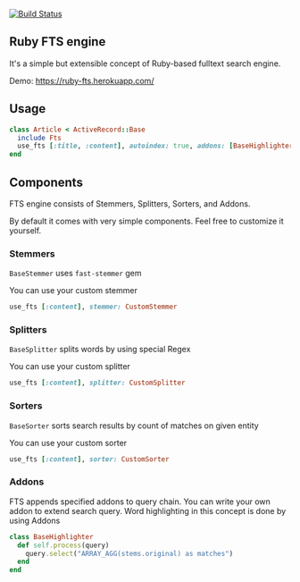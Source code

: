 [![Build Status](https://travis-ci.org/KernelMadness/ruby_fts.svg?branch=master)](https://travis-ci.org/KernelMadness/ruby_fts)
## Ruby FTS engine
It's a simple but extensible concept of Ruby-based fulltext search engine.

Demo: https://ruby-fts.herokuapp.com/
## Usage
```ruby
class Article < ActiveRecord::Base
  include Fts
  use_fts [:title, :content], autoindex: true, addons: [BaseHighlighter]
end
```

## Components
FTS engine consists of Stemmers, Splitters, Sorters, and Addons.

By default it comes with very simple components. Feel free to customize it yourself.

### Stemmers
`BaseStemmer` uses `fast-stemmer` gem

You can use your custom stemmer
```ruby
use_fts [:content], stemmer: CustomStemmer
```

### Splitters
`BaseSplitter` splits words by using special Regex

You can use your custom splitter
```ruby
use_fts [:content], splitter: CustomSplitter
```

### Sorters
`BaseSorter` sorts search results by count of matches on given entity

You can use your custom sorter
```ruby
use_fts [:content], sorter: CustomSorter
```

### Addons
FTS appends specified addons to query chain. You can write your own addon to extend search query.
Word highlighting in this concept is done by using Addons

```ruby
class BaseHighlighter
  def self.process(query)
    query.select("ARRAY_AGG(stems.original) as matches")
  end
end
```
